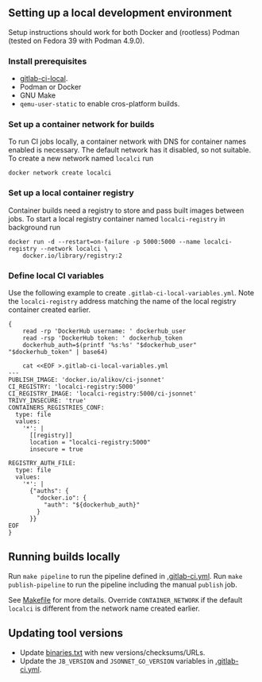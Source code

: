 ## Setting up a local development environment

Setup instructions should work for both Docker and (rootless)
Podman (tested on Fedora 39 with Podman 4.9.0).

### Install prerequisites

- [gitlab-ci-local](https://github.com/firecow/gitlab-ci-local).
- Podman or Docker
- GNU Make
- `qemu-user-static` to enable cros-platform builds.

### Set up a container network for builds

To run CI jobs locally, a container network with DNS for container names enabled
is necessary. The default network has it disabled, so not suitable.
To create a new network named `localci` run

```shell
docker network create localci
```

### Set up a local container registry

Container builds need a registry to store and pass built images between jobs.
To start a local registry container named `localci-registry` in background run

```
docker run -d --restart=on-failure -p 5000:5000 --name localci-registry --network localci \
    docker.io/library/registry:2
```

### Define local CI variables

Use the following example to create `.gitlab-ci-local-variables.yml`. Note
the `localci-registry` address matching the name of the local registry container
created earlier.

```shell
{
    read -rp 'DockerHub username: ' dockerhub_user
    read -rsp 'DockerHub token: ' dockerhub_token
    dockerhub_auth=$(printf '%s:%s' "$dockerhub_user" "$dockerhub_token" | base64)

    cat <<EOF >.gitlab-ci-local-variables.yml
---
PUBLISH_IMAGE: 'docker.io/alikov/ci-jsonnet'
CI_REGISTRY: 'localci-registry:5000'
CI_REGISTRY_IMAGE: 'localci-registry:5000/ci-jsonnet'
TRIVY_INSECURE: 'true'
CONTAINERS_REGISTRIES_CONF:
  type: file
  values:
    '*': |
      [[registry]]
      location = "localci-registry:5000"
      insecure = true

REGISTRY_AUTH_FILE:
  type: file
  values:
    '*': |
      {"auths": {
        "docker.io": {
          "auth": "${dockerhub_auth}"
        }
      }}
EOF
}
```

## Running builds locally

Run `make pipeline` to run the pipeline defined in [.gitlab-ci.yml](.gitlab-ci.yml).
Run `make publish-pipeline` to run the pipeline including the manual `publish` job.

See [Makefile](Makefile) for more details. Override `CONTAINER_NETWORK` if the
default `localci` is different from the network name created earlier.

## Updating tool versions

- Update [binaries.txt](binaries.txt) with new versions/checksums/URLs.
- Update the `JB_VERSION` and `JSONNET_GO_VERSION` variables in
  [.gitlab-ci.yml](.gitlab-ci.yml).

